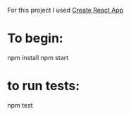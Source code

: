 For this project I used [Create React App](https://github.com/facebook/create-react-app)

# To begin:
npm install
npm start

# to run tests:
npm test

